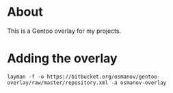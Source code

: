 # About

This is a Gentoo overlay for my projects.

# Adding the overlay

```
layman -f -o https://bitbucket.org/osmanov/gentoo-overlay/raw/master/repository.xml -a osmanov-overlay
```
